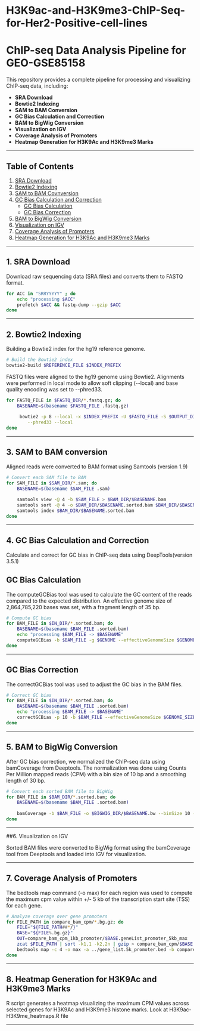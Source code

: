 # H3K9ac-and-H3K9me3-ChIP-Seq-for-Her2-Positive-cell-lines

# ChIP-seq Data Analysis Pipeline for GEO-GSE85158

This repository provides a complete pipeline for processing and visualizing ChIP-seq data, including:

- **SRA Download**
- **Bowtie2 Indexing**
- **SAM to BAM Conversion**
- **GC Bias Calculation and Correction**
- **BAM to BigWig Conversion**
- **Visualization on IGV**
- **Coverage Analysis of Promoters**
- **Heatmap Generation for H3K9Ac and H3K9me3 Marks**
---

## Table of Contents

1. [SRA Download](#1-sra-download)
2. [Bowtie2 Indexing](#2-bowtie2-indexing)
3. [SAM to BAM Covnversion](#3-sam-to-bam-conversion)
4. [GC Bias Calculation and Correction](#4-gc-bias-calculation-and-correction)
    - [GC Bias Calculation](#gc-bias-calculation)
    - [GC Bias Correction](#gc-bias-correction)
5. [BAM to BigWig Conversion](#5-bam-to-bigwig-conversion)
6. [Visualization on IGV](#6-visualization-on-IGV)
7. [Coverage Analysis of Promoters](#7-coverage-analysis-of-promoters)
8. [Heatmap Generation for H3K9Ac and H3K9me3 Marks](#8-heatmap-generation-for-h3k9ac-and-h3k9me3-marks)

--- 
## 1. SRA Download
Download raw sequencing data (SRA files) and converts them to FASTQ format.

```bash
for ACC in "SRRYYYYY" ; do
    echo "processing $ACC"
    prefetch $ACC && fastq-dump --gzip $ACC
done
```

---

## 2. Bowtie2 Indexing 

Building a Bowtie2 index for the hg19 reference genome.

```bash
# Build the Bowtie2 index
bowtie2-build $REFERENCE_FILE $INDEX_PREFIX
```
FASTQ files were aligned to the hg19 genome using Bowtie2. Alignments were performed in local mode to allow soft clipping (--local) and base quality encoding was set to --phred33.

```bash
for FASTQ_FILE in $FASTQ_DIR/*.fastq.gz; do
    BASENAME=$(basename $FASTQ_FILE .fastq.gz)
    
     bowtie2 -p 8 --local -x $INDEX_PREFIX -U $FASTQ_FILE -S $OUTPUT_DIR/$BASENAME.sam \
        --phred33 --local
done
```

---
## 3. SAM to BAM conversion

Aligned reads were converted to BAM format using Samtools (version 1.9)

```bash
# Convert each SAM file to BAM
for SAM_FILE in $SAM_DIR/*.sam; do
    BASENAME=$(basename $SAM_FILE .sam)
    
    samtools view -@ 4 -b $SAM_FILE > $BAM_DIR/$BASENAME.bam
    samtools sort -@ 4 -o $BAM_DIR/$BASENAME.sorted.bam $BAM_DIR/$BASENAME.bam
    samtools index $BAM_DIR/$BASENAME.sorted.bam
done

```
---

## 4. GC Bias Calculation and Correction

Calculate and correct for GC bias in ChIP-seq data using DeepTools(version 3.5.1)

## GC Bias Calculation
The computeGCBias tool was used to calculate the GC content of the reads compared to the expected distribution. An effective genome size of 2,864,785,220 bases was set, with a fragment length of 35 bp.

```bash
# Compute GC bias
for BAM_FILE in $IN_DIR/*.sorted.bam; do
    BASENAME=$(basename $BAM_FILE .sorted.bam)
    echo "processing $BAM_FILE -> $BASENAME"
    computeGCBias -b $BAM_FILE -g $GENOME --effectiveGenomeSize $GENOME_SIZE --GCbiasFrequenciesFile $OUT_DIR/$BASENAME.freq.txt
done
```

---

## GC Bias Correction
The correctGCBias tool was used to adjust the GC bias in the BAM files.

```bash
# Correct GC bias
for BAM_FILE in $IN_DIR/*.sorted.bam; do
    BASENAME=$(basename $BAM_FILE .sorted.bam)
    echo "processing $BAM_FILE -> $BASENAME"
    correctGCBias -p 10 -b $BAM_FILE --effectiveGenomeSize $GENOME_SIZE -g $GENOME --GCbiasFrequenciesFile $FREQ_DIR/$BASENAME.freq.txt -o $OUT_DIR/$BASENAME.gcCorrected.bam
done
```

---

## 5. BAM to BigWig Conversion

After GC bias correction, we normalized the ChIP-seq data using bamCoverage from Deeptools. The normalization was done using Counts Per Million mapped reads (CPM) with a bin size of 10 bp and a smoothing length of 30 bp.

```bash
# Convert each sorted BAM file to BigWig
for BAM_FILE in $BAM_DIR/*.sorted.bam; do
    BASENAME=$(basename $BAM_FILE .sorted.bam)
    
    bamCoverage -b $BAM_FILE -o $BIGWIG_DIR/$BASENAME.bw --binSize 10 --normalizeUsing CPM --smoothLength 30 --effectiveGenomeSize 2700000000
done
```

--- 

##6. Visualization on IGV

Sorted BAM files were converted to BigWig format using the bamCoverage tool from Deeptools and loaded into IGV for visualization.

---
## 7. Coverage Analysis of Promoters

The bedtools map command (-o max) for each region was used to compute the maximum cpm value within +/- 5 kb of the transcription start site (TSS) for each gene.

```bash
# Analyze coverage over gene promoters
for FILE_PATH in compare_bam_cpm/*.bg.gz; do
    FILE="${FILE_PATH##*/}"
    BASE="${FILE%.bg.gz}"
    OUT=compare_bam_cpm_1kb_promoter/$BASE.geneList_promoter_5kb_max
    zcat $FILE_PATH | sort -k1,1 -k2,2n | gzip > compare_bam_cpm/$BASE.sort.bg.gz
    bedtools map -c 4 -o max -a ../gene_list.5k_promoter.bed -b compare_bam_cpm/$BASE.sort.bg.gz | gzip > $OUT.gz
done
```

---
## 8. Heatmap Generation for H3K9Ac and H3K9me3 Marks

R script generates a heatmap visualizing the maximum CPM values across selected genes for H3K9Ac and H3K9me3 histone marks.
Look at H3K9ac-H3K9me_heatmaps.R file

---



